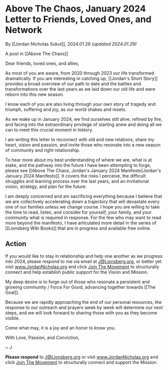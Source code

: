 # Above The Chaos, January 2024 Letter to Friends, Loved Ones, and Network

By [[Jordan Nicholas Sukut]], 2024.01.29 _(updated 2024.01.29)_

A post in [[Above The Chaos]]  

Dear friends, loved ones, and allies, 

As most of you are aware, from 2020 through 2023 our life transformed dramatically. If you are interesting in catching up, [[Jordan's Short Story]] provides a broad overview of our path to date and the battles and transformations over the last years as we laid down our old life and were reborn into this new season. 

I know each of you are also living through your own story of tragedy and triumph, suffering and joy, as our world shakes and resets. 

As we wake up in January 2024, we find ourselves still alive, refined by fire, and facing into the extraordinary privilege of starting anew and doing all we can to meet this crucial moment in history. 

I am writing this letter to reconnect with old and new relations, share my heart, vision and passion, and invite those who resonate into a new season of community and right relationship. 

To hear more about my best understanding of where we are, what is at stake, and the pathway into the future I have been attempting to forge, please see [[Above The Chaos, Jordan's January 2024 Manifesto|Jordan's January 2024 Manifesto]]. It covers the risks I perceive, the difficult struggles and learning process over the last years, and an invitational vision, strategy, and plan for the future. 

I am deeply concerned and am sacrificing everything because I believe that we are collectively accelerating down a trajectory that will devastate every one of our families unless we change course. I hope you are willing to take the time to read, listen, and consider for yourself, your family, and your community what is required in response. For the few who may want to read more beyond the manifesto, I have articulated more detail in the series of [[Lionsberg Wiki Books]] that are in progress and available free online. 
## Action 

If you would like to stay in relationship and help one another as we progress into 2024, please respond to me via email at J@Lionsberg.org, or better yet visit www.JordanNicholas.org and click [Join The Movement](https://jordannicholas.org/join_the_movement) to structurally connect and help establish public support for the Vision and Mission. 

My deep desire is to forge out of those who resonate a persistent and growing community / Force For Good, advancing together towards [[The Goal]]. 

Because we are rapidly approaching the end of our personal resources, the response to our outreach and prayers week by week will determine our next steps, and we will look forward to sharing those with you as they become visible. 

Come what may, it is a joy and an honor to know you. 

With Love, Passion, and Conviction, 

~ J 

**Please respond** to J@Lionsberg.org or visit www.JordanNicholas.org and click [Join The Movement](https://jordannicholas.org/join_the_movement) to structurally connect and support the Mission.  